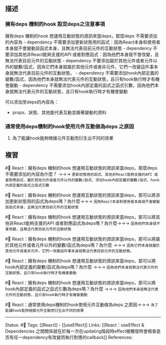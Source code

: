 
## 描述

### 擁有deps 機制的hook 設定deps之注意事項

擁有deps 機制的hook  想運用互動狀態的資訊來當deps，那麼deps 不需要添加的內容為
	- dependency 不需要添加更新狀態用的函式：因為React本身和使用者本身就不會變動該函式本身，且無法代表目前元件的互動狀態
	- dependency 不要添加其他非React能夠支援的API 或者對應函式：因為他們本身就不會改變，且無法代表目前元件的互動狀態
	- dependency 不要添加屬於其他元件或者元件以外的變數/函式，因為它們本身就屬於其他元件或者非元件，它們一改變這件事本身就無法代表目前元件的互動狀態。
	- dependency 不需要添加hook內部定義的變數/函式，因為他們本身就無法代表元件的互動狀態，且只有hook執行時才有機會變動
	- dependency 不需要添加hook內部定義的函式之函式引數，因為他們本身就無法代表元件的互動狀態，且只有hook執行時才有機會變動

可以添加至deps的內容為：
- props、狀態、其他能代表互動並跟著變動的資料

### 通常使用deps機制的hook使用元件互動做為deps 之原因
1. 為了能讓hook能夠根據元件互動而衍生出不同的效果

## 複習


#🧠 React：擁有deps 機制的hook  想運用互動狀態的資訊來當deps，那麼deps 不需要添加的內容為什麼？ ->->-> `更新狀態用的函式、其他非React能夠支援的API 或者對應函式、屬於其他元件或者元件以外的變數/函式、添加hook內部定義的變數/函式、hook內部定義的函式之函式引數`
<!--SR:!2023-02-06,70,250-->

#🧠 React：擁有deps 機制的hook  想運用互動狀態的資訊來當deps，那可以將添加更新狀態用的函式為deps嗎？為什麼->->-> `因為React本身和使用者本身就不會變動該函式本身，且無法代表目前元件的互動狀態`
<!--SR:!2023-08-05,181,250-->

#🧠 React：擁有deps 機制的hook  想運用互動狀態的資訊來當deps，那可以將其他非React能夠支援的API 或者對應函式為deps嗎？為什麼->->-> `因為他們本身就不會改變，且無法代表目前元件的互動狀態`
<!--SR:!2023-07-26,175,250-->

#🧠 React：擁有deps 機制的hook  想運用互動狀態的資訊來當deps，那可以將屬於其他元件或者元件以外的變數/函式為deps嗎？為什麼 ->->-> `因為它們本身就屬於其他元件或者非元件，它們一改變這件事本身就無法代表目前元件的互動狀態。`
<!--SR:!2023-02-06,70,250-->

#🧠 React：擁有deps 機制的hook  想運用互動狀態的資訊來當deps，那可以將hook內部定義的變數/函式為deps嗎？為什麼 ->->-> `因為他們本身就無法代表元件的互動狀態，且只有hook執行時才有機會變動`
<!--SR:!2023-07-14,164,250-->

#🧠 React：擁有deps 機制的hook  想運用互動狀態的資訊來當deps，那可以將hook內部定義的函式之函式引數為deps嗎？為什麼 ->->-> `因為他們本身就無法代表元件的互動狀態，且只有hook執行時才有機會變動`
<!--SR:!2023-02-05,69,250-->


#🧠 React：通常使用deps機制的hook使用元件互動做為deps 之原因->->-> `為了能讓hook能夠根據元件互動而衍生出不同的效果`
<!--SR:!2023-02-08,71,250-->

---
Status: #🌱 
Tags:
[[React]] - [[useEffect]]
Links:
[[React：useEffect & Dependencies 之間關係就在於每一次在updating階段時effect被觸發時會檢查是否有任一dependency有改變而執行對應的callback]]
References: